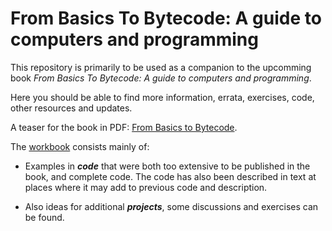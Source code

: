 # From Basics To Bytecode: A guide to computers and programming

This repository is primarily to be used as a companion to the upcomming book
*From Basics To Bytecode: A guide to computers and programming*.

Here you should be able to find more information, errata, exercises, code,
other resources and updates.


A teaser for the book in PDF: [From Basics to Bytecode](./book/boktest.pdf).


The [workbook](./workbook) consists mainly of:

* Examples in __*code*__ that were both too extensive to be published in
the book, and complete code. The code has also been described in text at
places where it may add to previous code and description.

* Also ideas for additional __*projects*__, some discussions and exercises
can be found.
